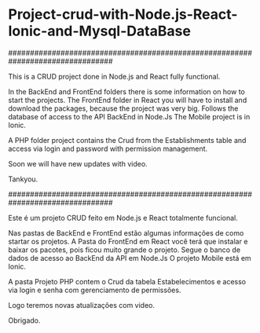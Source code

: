 # Project-crud-with-Node.js-React-Ionic-and-Mysql-DataBase


################################################################################

This is a CRUD project done in Node.js and React fully functional.

In the BackEnd and FrontEnd folders there is some information on how to start the projects.
The FrontEnd folder in React you will have to install and download the packages, because the project was very big.
Follows the database of access to the API BackEnd in Node.Js
The Mobile project is in Ionic.

A PHP folder project contains the Crud from the Establishments table and access via login and password with permission management.

Soon we will have new updates with video.

Tankyou.

################################################################################

Este é um projeto CRUD feito em Node.js e React totalmente funcional.

Nas pastas de BackEnd e FrontEnd estão algumas informações de como startar os projetos.
A Pasta do FrontEnd em React você terá que instalar e baixar os pacotes, pois ficou muito grande o projeto.
Segue o banco de dados de acesso ao BackEnd da API em Node.Js
O projeto Mobile está em Ionic.

A pasta Projeto PHP contem o Crud da tabela Estabelecimentos e acesso via login e senha com gerenciamento de permissões.

Logo teremos novas atualizações com video.

Obrigado.
